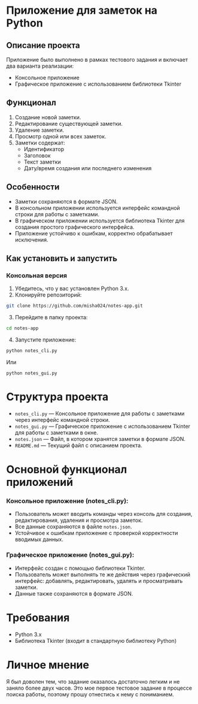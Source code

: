 # Приложение для заметок на Python

## Описание проекта

Приложение было выполнено в рамках тестового задания и включает два варианта реализации:
- Консольное приложение
- Графическое приложение с использованием библиотеки Tkinter

## Функционал

1. Создание новой заметки.
2. Редактирование существующей заметки.
3. Удаление заметки.
4. Просмотр одной или всех заметок.
5. Заметки содержат:
   - Идентификатор
   - Заголовок
   - Текст заметки
   - Дату/время создания или последнего изменения

## Особенности

- Заметки сохраняются в формате JSON.
- В консольном приложении используется интерфейс командной строки для работы с заметками.
- В графическом приложении используется библиотека Tkinter для создания простого графического интерфейса.
- Приложение устойчиво к ошибкам, корректно обрабатывает исключения.

## Как установить и запустить

### Консольная версия
1. Убедитесь, что у вас установлен Python 3.x.
2. Клонируйте репозиторий:
```bash
git clone https://github.com/misha024/notes-app.git
```
3. Перейдите в папку проекта:
```bash
cd notes-app
```
4. Запустите приложение:
```bash
python notes_cli.py
```
Или
```
python notes_gui.py
```

# Структура проекта

- `notes_cli.py` — Консольное приложение для работы с заметками через интерфейс командной строки.
- `notes_gui.py` — Графическое приложение с использованием Tkinter для работы с заметками в окне.
- `notes.json` — Файл, в котором хранятся заметки в формате JSON.
- `README.md` — Текущий файл с описанием проекта.

# Основной функционал приложений

### Консольное приложение (notes_cli.py):
- Пользователь может вводить команды через консоль для создания, редактирования, удаления и просмотра заметок.
- Все данные сохраняются в файле `notes.json`.
- Устойчивое к ошибкам приложение с проверкой корректности вводимых данных.

### Графическое приложение (notes_gui.py):
- Интерфейс создан с помощью библиотеки Tkinter.
- Пользователь может выполнять те же действия через графический интерфейс: добавлять, редактировать, удалять и просматривать заметки.
- Данные также сохраняются в формате JSON.

# Требования

- Python 3.x
- Библиотека Tkinter (входит в стандартную библиотеку Python)

# Личное мнение
Я был доволен тем, что задание оказалось достаточно легким и не заняло более двух часов. Это мое первое тестовое задание в процессе поиска работы, поэтому прошу отнестись к нему с пониманием.
